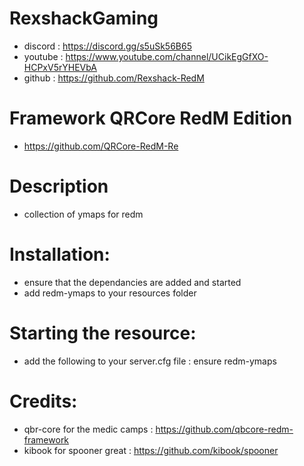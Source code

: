 # RexshackGaming
- discord : https://discord.gg/s5uSk56B65
- youtube : https://www.youtube.com/channel/UCikEgGfXO-HCPxV5rYHEVbA
- github : https://github.com/Rexshack-RedM

# Framework QRCore RedM Edition
- https://github.com/QRCore-RedM-Re

# Description
- collection of ymaps for redm

# Installation:
- ensure that the dependancies are added and started
- add redm-ymaps to your resources folder

# Starting the resource:
- add the following to your server.cfg file : ensure redm-ymaps

# Credits:
- qbr-core for the medic camps : https://github.com/qbcore-redm-framework
- kibook for spooner great : https://github.com/kibook/spooner
